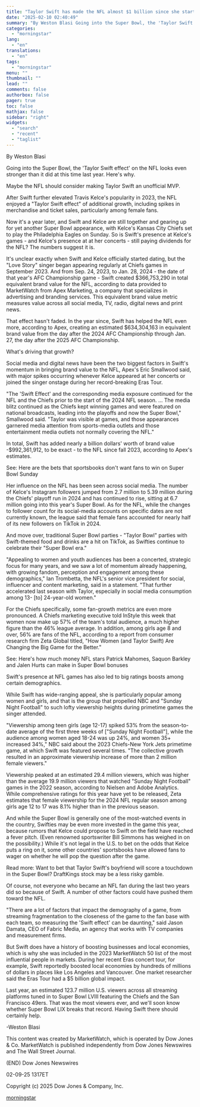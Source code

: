 ```yaml
---
title: "Taylor Swift has made the NFL almost $1 billion since she started dating Travis Kelce"
date: "2025-02-10 02:40:49"
summary: "By Weston Blasi Going into the Super Bowl, the 'Taylor Swift effect' on the NFL looks even stronger than it did at this time last year. Here's why. Maybe the NFL should consider making Taylor Swift an unofficial MVP. After Swift further elevated Travis Kelce's popularity in 2023, the NFL..."
categories:
  - "morningstar"
lang:
  - "en"
translations:
  - "en"
tags:
  - "morningstar"
menu: ""
thumbnail: ""
lead: ""
comments: false
authorbox: false
pager: true
toc: false
mathjax: false
sidebar: "right"
widgets:
  - "search"
  - "recent"
  - "taglist"
---
```


By Weston Blasi

Going into the Super Bowl, the 'Taylor Swift effect' on the NFL looks even stronger than it did at this time last year. Here's why.

Maybe the NFL should consider making Taylor Swift an unofficial MVP.

After Swift further elevated Travis Kelce's popularity in 2023, the NFL enjoyed a "Taylor Swift effect" of additional growth, including spikes in merchandise and ticket sales, particularly among female fans.

Now it's a year later, and Swift and Kelce are still together and gearing up for yet another Super Bowl appearance, with Kelce's Kansas City Chiefs set to play the Philadelphia Eagles on Sunday. So is Swift's presence at Kelce's games - and Kelce's presence at at her concerts - still paying dividends for the NFL? The numbers suggest it is.

It's unclear exactly when Swift and Kelce officially started dating, but the "Love Story" singer began appearing regularly at Chiefs games in September 2023. And from Sep. 24, 2023, to Jan. 28, 2024 - the date of that year's AFC Championship game - Swift created $366,753,290 in total equivalent brand value for the NFL, according to data provided to MarketWatch from Apex Marketing, a company that specializes in advertising and branding services. This equivalent brand value metric measures value across all social media, TV, radio, digital news and print news.

That effect hasn't faded. In the year since, Swift has helped the NFL even more, according to Apex, creating an estimated $634,304,163 in equivalent brand value from the day after the 2024 AFC Championship through Jan. 27, the day after the 2025 AFC Championship.

What's driving that growth?

Social media and digital news have been the two biggest factors in Swift's momentum in bringing brand value to the NFL, Apex's Eric Smallwood said, with major spikes occurring whenever Kelce appeared at her concerts or joined the singer onstage during her record-breaking Eras Tour.

"The 'Swift Effect' and the corresponding media exposure continued for the NFL and the Chiefs prior to the start of the 2024 NFL season. ... The media blitz continued as the Chiefs kept winning games and were featured on national broadcasts, leading into the playoffs and now the Super Bowl," Smallwood said. "Taylor was visible at games, and those appearances garnered media attention from sports-media outlets and those entertainment media outlets not normally covering the NFL."

In total, Swift has added nearly a billion dollars' worth of brand value -$992,361,912, to be exact - to the NFL since fall 2023, according to Apex's estimates.

See: Here are the bets that sportsbooks don't want fans to win on Super Bowl Sunday

Her influence on the NFL has been seen across social media. The number of Kelce's Instagram followers jumped from 2.7 million to 5.39 million during the Chiefs' playoff run in 2024 and has continued to rise, sitting at 6.7 million going into this year's Super Bowl. As for the NFL, while the changes to follower count for its social-media accounts on specific dates are not currently known, the league said that female fans accounted for nearly half of its new followers on TikTok in 2024.

And move over, traditional Super Bowl parties - "Taylor Bowl" parties with Swift-themed food and drinks are a hit on TikTok, as Swifties continue to celebrate their "Super Bowl era."

"Appealing to women and youth audiences has been a concerted, strategic focus for many years, and we saw a lot of momentum already happening, with growing fandom, perception and engagement among these demographics," Ian Trombetta, the NFL's senior vice president for social, influencer and content marketing, said in a statement. "That further accelerated last season with Taylor, especially in social media consumption among 13- [to] 24-year-old women."

For the Chiefs specifically, some fan-growth metrics are even more pronounced. A Chiefs marketing executive told InStyle this week that women now make up 57% of the team's total audience, a much higher figure than the 46% league average. In addition, among girls age 8 and over, 56% are fans of the NFL, according to a report from consumer research firm Zeta Global titled, "How Women (and Taylor Swift) Are Changing the Big Game for the Better."

See: Here's how much money NFL stars Patrick Mahomes, Saquon Barkley and Jalen Hurts can make in Super Bowl bonuses

Swift's presence at NFL games has also led to big ratings boosts among certain demographics.

While Swift has wide-ranging appeal, she is particularly popular among women and girls, and that is the group that propelled NBC and "Sunday Night Football" to such lofty viewership heights during primetime games the singer attended.

"Viewership among teen girls (age 12-17) spiked 53% from the season-to-date average of the first three weeks of ["Sunday Night Football"], while the audience among women aged 18-24 was up 24%, and women 35+ increased 34%," NBC said about the 2023 Chiefs-New York Jets primetime game, at which Swift was featured several times. "The collective growth resulted in an approximate viewership increase of more than 2 million female viewers."

Viewership peaked at an estimated 29.4 million viewers, which was higher than the average 19.9 million viewers that watched "Sunday Night Football" games in the 2022 season, according to Nielsen and Adobe Analytics. While comprehensive ratings for this year have yet to be released, Zeta estimates that female viewership for the 2024 NFL regular season among girls age 12 to 17 was 8.1% higher than in the previous season.

And while the Super Bowl is generally one of the most-watched events in the country, Swifties may be even more invested in the game this year, because rumors that Kelce could propose to Swift on the field have reached a fever pitch. (Even renowned sportswriter Bill Simmons has weighed in on the possibility.) While it's not legal in the U.S. to bet on the odds that Kelce puts a ring on it, some other countries' sportsbooks have allowed fans to wager on whether he will pop the question after the game.

Read more: Want to bet that Taylor Swift's boyfriend will score a touchdown in the Super Bowl? DraftKings stock may be a less risky gamble.

Of course, not everyone who became an NFL fan during the last two years did so because of Swift. A number of other factors could have pushed them toward the NFL.

"There are a lot of factors that impact the demography of a game, from streaming fragmentation to the closeness of the game to the fan base with each team, so measuring the 'Swift effect' can be daunting," said Jason Damata, CEO of Fabric Media, an agency that works with TV companies and measurement firms.

But Swift does have a history of boosting businesses and local economies, which is why she was included in the 2023 MarketWatch 50 list of the most influential people in markets. During her recent Eras concert tour, for example, Swift reportedly boosted local economies by hundreds of millions of dollars in places like Los Angeles and Vancouver. One market researcher said the Eras Tour had a $5 billion global impact.

Last year, an estimated 123.7 million U.S. viewers across all streaming platforms tuned in to Super Bowl LVIII featuring the Chiefs and the San Francisco 49ers. That was the most viewers ever, and we'll soon know whether Super Bowl LIX breaks that record. Having Swift there should certainly help.

-Weston Blasi

This content was created by MarketWatch, which is operated by Dow Jones & Co. MarketWatch is published independently from Dow Jones Newswires and The Wall Street Journal.

(END) Dow Jones Newswires

02-09-25 1317ET

Copyright (c) 2025 Dow Jones & Company, Inc.

[morningstar](https://www.morningstar.com/news/marketwatch/20250209169/taylor-swift-has-made-the-nfl-almost-1-billion-since-she-started-dating-travis-kelce)
